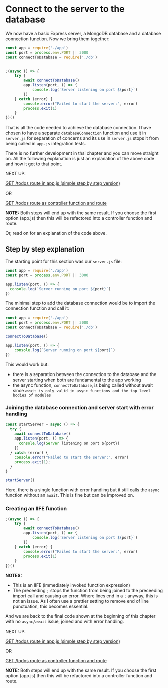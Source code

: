 # Connect to the server to the database

We now have a basic Express server, a MongoDB database and a database connection function. Now we bring them together:

```javascript
const app = require('./app')
const port = process.env.PORT || 3000
const connectToDatabase = require('./db')


;(async () => {
    try {
        await connectToDatabase()
        app.listen(port, () => {
            console.log(`Server listening on port ${port}`)
        })
    } catch (error) {
        console.error("Failed to start the server:", error)
        process.exit(1)
    }
})()
```

That is all the code needed to achieve the database connection. I have chosen to have a separate `databaseConnection` function and use it in `server.js` for separation of concerns and its use in `server.js` stops it from being called in `app.js` integration tests.

There is no further development in thsi chapter and you can move straight on. All the following explanation is just an explanation of the above code and how it got to that point.

NEXT UP:

[GET /todos route in app.js (simple step by step version)](2a_getTodos_stepByStep)

OR

[GET /todos route as controller function and route](2b_getTodos_StraightToController)

**NOTE:** Both steps will end up with the same result. If you choose the first option (app.js) then this will be refactored into a controller function and route.

Or, read on for an explanation of the code above.

## Step by step explanation

The starting point for this section was our `server.js` file:

```javascript
const app = require('./app')
const port = process.env.PORT || 3000

app.listen(port, () => {
  console.log(`Server running on port ${port}`)
})
```

The minimal step to add the database connection would be to import the connection function and call it:
```javascript
const app = require('./app')
const port = process.env.PORT || 3000
const connectToDatabase = require('./db')

connectToDatabase()

app.listen(port, () => {
    console.log(`Server running on port ${port}`)
})
```

This would work but:
- there is a separation between the connection to the database and the server starting when both are fundamental to the app working
- the async function, `connectToDatabase`, is being called without await since `await is only valid in async functions and the top level bodies of modules`

### Joining the database connection and server start with error handling

```javascript
const startServer = async () => {
  try {
    await connectToDatabase()
    app.listen(port, () => {
      console.log(Server listening on port ${port})
    })
  } catch (error) {
    console.error("Failed to start the server:", error)
    process.exit(1);
  }
}

startServer()
```

Here, there is a single function with error handling but it still calls the `async` function without an `await`. This is fine but can be improved on.

### Creating an IIFE function

```javascript
;(async () => {
    try {
        await connectToDatabase()
        app.listen(port, () => {
            console.log(`Server listening on port ${port}`)
        })
    } catch (error) {
        console.error("Failed to start the server:", error)
        process.exit(1)
    }
})()
```

**NOTES:**
- This is an IIFE (immediately invoked function expression)
- The preceeding `;` stops the function from being joined to the preceeding import call and causing an error. Where lines end in a `;` anyway, this is not an issue. As I often use a prettier setting to remove end of line punctuation, this becomes essential.

And we are back to the final code shown at the beginning of this chapter with no `async/await` issue, joined and with error handling.

NEXT UP:

[GET /todos route in app.js (simple step by step version)](2a_getTodos_stepByStep.md)

OR

[GET /todos route as controller function and route](2b_getTodos_StraightToController.md)

**NOTE:** Both steps will end up with the same result. If you choose the first option (app.js) then this will be refactored into a controller function and route.